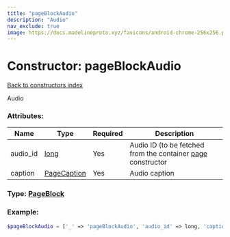 ```yaml
---
title: "pageBlockAudio"
description: "Audio"
nav_exclude: true
image: https://docs.madelineproto.xyz/favicons/android-chrome-256x256.png
---
```

# Constructor: pageBlockAudio  
[Back to constructors index](index.md)



Audio

### Attributes:

| Name     |    Type       | Required | Description |
|----------|---------------|----------|-------------|
|audio\_id|[long](../types/long.md) | Yes|Audio ID (to be fetched from the container [page](../constructors/page.md) constructor|
|caption|[PageCaption](../types/PageCaption.md) | Yes|Audio caption|



### Type: [PageBlock](../types/PageBlock.md)


### Example:

```php
$pageBlockAudio = ['_' => 'pageBlockAudio', 'audio_id' => long, 'caption' => PageCaption];
```  
